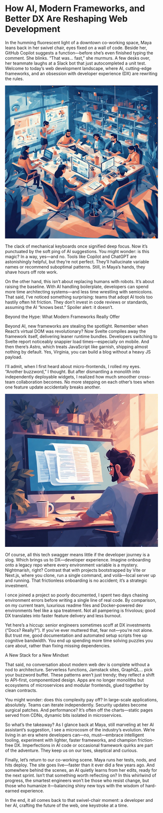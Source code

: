 # How AI, Modern Frameworks, and Better DX Are Reshaping Web Development




In the humming fluorescent light of a downtown co-working space, Maya leans back in her swivel chair, eyes fixed on a wall of code. Beside her, GitHub Copilot suggests a function—before she’s even finished typing the comment. She blinks. “That was… fast,” she murmurs. A few desks over, her teammate laughs at a Slack bot that just autocompleted a unit test. Welcome to today’s web development landscape, where AI, cutting-edge frameworks, and an obsession with developer experience (DX) are rewriting the rules.






![coworking_illustration.jpg](./media/coworking_illustration.jpg)





The clack of mechanical keyboards once signified deep focus. Now it’s punctuated by the soft ping of AI suggestions. You might wonder: is this magic? In a way, yes—and no. Tools like Copilot and ChatGPT are astonishingly helpful, but they’re not perfect. They’ll hallucinate variable names or recommend suboptimal patterns. Still, in Maya’s hands, they shave hours off rote work.




On the other hand, this isn’t about replacing humans with robots. It’s about raising the baseline. With AI handling boilerplate, developers can spend more time architecting systems—and less time wrestling with semicolons. That said, I’ve noticed something surprising: teams that adopt AI tools too hastily often hit friction. They don’t invest in code reviews or standards, assuming the AI “knows best.” Spoiler alert: it doesn’t.




Beyond the Hype: What Modern Frameworks Really Offer




Beyond AI, new frameworks are stealing the spotlight. Remember when React’s virtual DOM was revolutionary? Now Svelte compiles away the framework itself, delivering leaner runtime bundles. Developers switching to Svelte report noticeably snappier load times—especially on mobile. And then there’s Astro, which treats JavaScript like garnish, shipping almost nothing by default. Yes, Virginia, you can build a blog without a heavy JS payload.




I’ll admit, when I first heard about micro-frontends, I rolled my eyes. “Another buzzword,” I thought. But after dismantling a monolith into independently deployable widgets, I realized how much smoother cross-team collaboration becomes. No more stepping on each other’s toes when one feature update accidentally breaks another.






![frictionless_onboarding.jpg](./media/frictionless_onboarding.jpg)





Of course, all this tech swagger means little if the developer journey is a slog. Which brings us to DX—developer experience. Imagine onboarding onto a legacy repo where every environment variable is a mystery. Nightmarish, right? Contrast that with projects bootstrapped by Vite or Next.js, where you clone, run a single command, and voilà—local server up and running. That frictionless onboarding is no accident; it’s a strategic investment.




I once joined a project so poorly documented, I spent two days chasing environment errors before writing a single line of real code. By comparison, on my current team, luxurious readme files and Docker-powered dev environments feel like a spa treatment. Not all pampering is frivolous; good DX translates into faster feature delivery and less burnout.






Yet here’s a hiccup: senior engineers sometimes scoff at DX investments (“Docs? Really?”). If you’ve ever muttered that, fear not—you’re not alone. But trust me, good documentation and automated setup scripts free up cognitive bandwidth. You end up spending more time solving puzzles you care about, rather than fixing missing dependencies.




A New Stack for a New Mindset




That said, no conversation about modern web dev is complete without a nod to architecture. Serverless functions, Jamstack sites, GraphQL… pick your buzzword buffet. These patterns aren’t just trendy; they reflect a shift to API-first, componentized design. Apps are no longer monoliths but ecosystems of microservices and modular frontends, glued together by clean contracts.




You might wonder: does this complexity pay off? In large-scale applications, absolutely. Teams can iterate independently. Security updates become surgical patches. And performance? It’s often off the charts—static pages served from CDNs, dynamic bits isolated in microservices.




So what’s the takeaway? As I glance back at Maya, still marveling at her AI assistant’s suggestion, I see a microcosm of the industry’s evolution. We’re living in an era where developers can—no, must—embrace intelligent tooling, experiment with lighter, faster frameworks, and champion friction-free DX. Imperfections in AI code or occasional framework quirks are part of the adventure. They keep us on our toes, skeptical and curious.




Finally, let’s return to our co-working scene. Maya runs her tests, nods, and hits deploy. The site goes live—faster than it ever did a few years ago. And somewhere behind the scenes, an AI quietly learns from her edits, ready for the next sprint. Isn’t that something worth reflecting on? In this whirlwind of progress, the smartest engineers won’t be those who resist change, but those who humanize it—balancing shiny new toys with the wisdom of hard-earned experience.




In the end, it all comes back to that swivel-chair moment: a developer and her AI, crafting the future of the web, one keystroke at a time.

